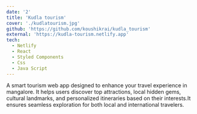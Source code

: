 ```yaml
---
date: '2'
title: 'Kudla tourism'
cover: './kudlatourism.jpg'
github: 'https://github.com/koushikrai/kudla_tourism'
external: 'https://kudla-tourism.netlify.app'
tech:
  - Netlify
  - React
  - Styled Components
  - Css
  - Java Script
---
```


A smart tourism web app designed to enhance your travel experience in mangalore. It helps users discover top attractions, local hidden gems, cultural landmarks, and personalized itineraries based on their interests.It ensures seamless exploration for both local and international travelers.
